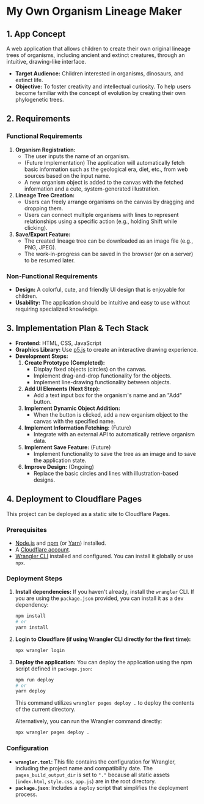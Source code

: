 # My Own Organism Lineage Maker

## 1. App Concept

A web application that allows children to create their own original lineage trees of organisms, including ancient and extinct creatures, through an intuitive, drawing-like interface.

- **Target Audience:** Children interested in organisms, dinosaurs, and extinct life.
- **Objective:** To foster creativity and intellectual curiosity. To help users become familiar with the concept of evolution by creating their own phylogenetic trees.

## 2. Requirements

### Functional Requirements

1.  **Organism Registration:**
    -   The user inputs the name of an organism.
    -   (Future Implementation) The application will automatically fetch basic information such as the geological era, diet, etc., from web sources based on the input name.
    -   A new organism object is added to the canvas with the fetched information and a cute, system-generated illustration.
2.  **Lineage Tree Creation:**
    -   Users can freely arrange organisms on the canvas by dragging and dropping them.
    -   Users can connect multiple organisms with lines to represent relationships using a specific action (e.g., holding Shift while clicking).
3.  **Save/Export Feature:**
    -   The created lineage tree can be downloaded as an image file (e.g., PNG, JPEG).
    -   The work-in-progress can be saved in the browser (or on a server) to be resumed later.

### Non-Functional Requirements

-   **Design:** A colorful, cute, and friendly UI design that is enjoyable for children.
-   **Usability:** The application should be intuitive and easy to use without requiring specialized knowledge.

## 3. Implementation Plan & Tech Stack

-   **Frontend:** HTML, CSS, JavaScript
-   **Graphics Library:** Use [p5.js](https://p5js.org/) to create an interactive drawing experience.
-   **Development Steps:**
    1.  **Create Prototype (Completed):**
        -   Display fixed objects (circles) on the canvas.
        -   Implement drag-and-drop functionality for the objects.
        -   Implement line-drawing functionality between objects.
    2.  **Add UI Elements (Next Step):**
        -   Add a text input box for the organism's name and an "Add" button.
    3.  **Implement Dynamic Object Addition:**
        -   When the button is clicked, add a new organism object to the canvas with the specified name.
    4.  **Implement Information Fetching:** (Future)
        -   Integrate with an external API to automatically retrieve organism data.
    5.  **Implement Save Feature:** (Future)
        -   Implement functionality to save the tree as an image and to save the application state.
    6.  **Improve Design:** (Ongoing)
        -   Replace the basic circles and lines with illustration-based designs.

## 4. Deployment to Cloudflare Pages

This project can be deployed as a static site to Cloudflare Pages.

### Prerequisites

-   [Node.js](https://nodejs.org/) and [npm](https://www.npmjs.com/) (or [Yarn](https://yarnpkg.com/)) installed.
-   A [Cloudflare account](https://dash.cloudflare.com/sign-up).
-   [Wrangler CLI](https://developers.cloudflare.com/workers/wrangler/get-started/) installed and configured. You can install it globally or use `npx`.

### Deployment Steps

1.  **Install dependencies:**
    If you haven't already, install the `wrangler` CLI. If you are using the `package.json` provided, you can install it as a dev dependency:
    ```bash
    npm install
    # or
    yarn install
    ```

2.  **Login to Cloudflare (if using Wrangler CLI directly for the first time):**
    ```bash
    npx wrangler login
    ```

3.  **Deploy the application:**
    You can deploy the application using the npm script defined in `package.json`:
    ```bash
    npm run deploy
    # or
    yarn deploy
    ```
    This command utilizes `wrangler pages deploy .` to deploy the contents of the current directory.

    Alternatively, you can run the Wrangler command directly:
    ```bash
    npx wrangler pages deploy .
    ```

### Configuration

-   **`wrangler.toml`**: This file contains the configuration for Wrangler, including the project name and compatibility date. The `pages_build_output_dir` is set to `"."` because all static assets (`index.html`, `style.css`, `app.js`) are in the root directory.
-   **`package.json`**: Includes a `deploy` script that simplifies the deployment process.